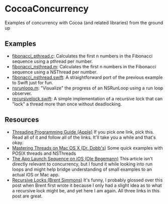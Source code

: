 CocoaConcurrency
================

Examples of concurrency with Cocoa (and related libraries) from the ground up

## Examples
- [fibonacci_pthread.c](fibonacci_pthread.c): Calculates the first n numbers in the Fibonacci sequence using a pthread per number.
- [fibonacci_nsthread.m](fibonacci_nsthread.m): Calculates the first n numbers in the Fibonacci sequence using a NSThread per number.
- [fibonacci_nsthread.swift](fibonacci_nsthread.swift): A straightforward port of the previous example to Swift just for fun.
- [nsrunloop.m](nsrunloop.m): "Visualize" the progress of an NSRunLoop using a run loop observer.
- [recursivelock.swift](recursivelock.swift): A simple implementation of a recursive lock that can "lock" a thread more than once without deadlocking.

## Resources
- [Threading Programming Guide (Apple)](https://developer.apple.com/library/mac/documentation/Cocoa/Conceptual/Multithreading/Introduction/Introduction.html) If you pick one link, pick this. Read all of it and follow all of the links. It'll take you a while and that's okay.
- [Mastering Threads on Mac OS X (Dr. Dobb's)](http://www.drdobbs.com/parallel/mastering-threads-on-macos-x/232602177) Some quick examples with POSIX threads and NSThreads
- [The App Launch Sequence on iOS (Ole Begemann)](http://oleb.net/blog/2011/06/app-launch-sequence-ios/) This article isn't directly relevant to concurrency, but I found it while looking into run loops and might help bridge understanding of small examples to an actual iOS or Mac app.
- [Recursive Locks (Brent Simmons)](http://inessential.com/2013/09/24/recursive_locks) It's funny, I probably glossed over this post when Brent first wrote it because I only had a slight idea as to what a recursive lock might be, and yet here I am again. All three links in this post are great.
